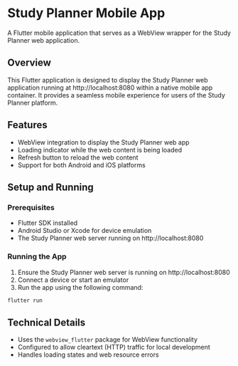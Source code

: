 # Study Planner Mobile App

A Flutter mobile application that serves as a WebView wrapper for the Study Planner web application.

## Overview

This Flutter application is designed to display the Study Planner web application running at http://localhost:8080 within a native mobile app container. It provides a seamless mobile experience for users of the Study Planner platform.

## Features

- WebView integration to display the Study Planner web app
- Loading indicator while the web content is being loaded
- Refresh button to reload the web content
- Support for both Android and iOS platforms

## Setup and Running

### Prerequisites

- Flutter SDK installed
- Android Studio or Xcode for device emulation
- The Study Planner web server running on http://localhost:8080

### Running the App

1. Ensure the Study Planner web server is running on http://localhost:8080
2. Connect a device or start an emulator
3. Run the app using the following command:

```bash
flutter run
```

## Technical Details

- Uses the `webview_flutter` package for WebView functionality
- Configured to allow cleartext (HTTP) traffic for local development
- Handles loading states and web resource errors
